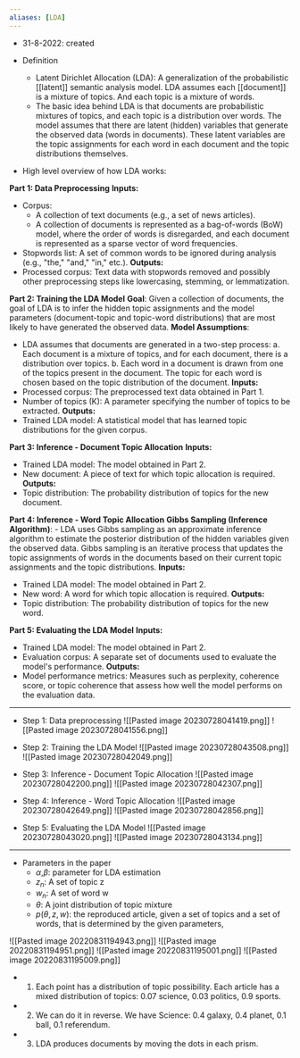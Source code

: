 ```yaml
---
aliases: [LDA]
---
```

- 31-8-2022: created

- Definition
	- Latent Dirichlet Allocation (LDA): A generalization of the probabilistic [[latent]] semantic analysis model. LDA assumes each [[document]] is a mixture of topics. And each topic is a mixture of words.
	- The basic idea behind LDA is that documents are probabilistic mixtures of topics, and each topic is a distribution over words. The model assumes that there are latent (hidden) variables that generate the observed data (words in documents). These latent variables are the topic assignments for each word in each document and the topic distributions themselves.
- High level overview of how LDA works:

**Part 1: Data Preprocessing**
**Inputs:**
- Corpus: 
	- A collection of text documents (e.g., a set of news articles).
	- A collection of documents is represented as a bag-of-words (BoW) model, where the order of words is disregarded, and each document is represented as a sparse vector of word frequencies.
- Stopwords list: A set of common words to be ignored during analysis (e.g., "the," "and," "in," etc.).
**Outputs:**
- Processed corpus: Text data with stopwords removed and possibly other preprocessing steps like lowercasing, stemming, or lemmatization.

**Part 2: Training the LDA Model**
**Goal**:
Given a collection of documents, the goal of LDA is to infer the hidden topic assignments and the model parameters (document-topic and topic-word distributions) that are most likely to have generated the observed data.
**Model Assumptions**:
- LDA assumes that documents are generated in a two-step process: a. Each document is a mixture of topics, and for each document, there is a distribution over topics. b. Each word in a document is drawn from one of the topics present in the document. The topic for each word is chosen based on the topic distribution of the document.
**Inputs:**
- Processed corpus: The preprocessed text data obtained in Part 1.
- Number of topics (K): A parameter specifying the number of topics to be extracted.
**Outputs:**
- Trained LDA model: A statistical model that has learned topic distributions for the given corpus.

**Part 3: Inference - Document Topic Allocation**
**Inputs:**
- Trained LDA model: The model obtained in Part 2.
- New document: A piece of text for which topic allocation is required.
**Outputs:**
- Topic distribution: The probability distribution of topics for the new document.

**Part 4: Inference - Word Topic Allocation**
**Gibbs Sampling (Inference Algorithm)**:
	    - LDA uses Gibbs sampling as an approximate inference algorithm to estimate the posterior distribution of the hidden variables given the observed data. Gibbs sampling is an iterative process that updates the topic assignments of words in the documents based on their current topic assignments and the topic distributions.
**Inputs:**
- Trained LDA model: The model obtained in Part 2.
- New word: A word for which topic allocation is required.
**Outputs:**
- Topic distribution: The probability distribution of topics for the new word.

**Part 5: Evaluating the LDA Model**
**Inputs:**
- Trained LDA model: The model obtained in Part 2.
- Evaluation corpus: A separate set of documents used to evaluate the model's performance.
**Outputs:**
- Model performance metrics: Measures such as perplexity, coherence score, or topic coherence that assess how well the model performs on the evaluation data.


---
- Step 1: Data preprocessing
![[Pasted image 20230728041419.png]]
![[Pasted image 20230728041556.png]]

- Step 2: Training the LDA Model
![[Pasted image 20230728043508.png]]
![[Pasted image 20230728042049.png]]

- Step 3: Inference - Document Topic Allocation
![[Pasted image 20230728042200.png]]
![[Pasted image 20230728042307.png]]

- Step 4: Inference - Word Topic Allocation
![[Pasted image 20230728042649.png]]
![[Pasted image 20230728042856.png]]

- Step 5: Evaluating the LDA Model
![[Pasted image 20230728043020.png]]
![[Pasted image 20230728043134.png]]


---
- Parameters in the paper
	- $\alpha$,$\beta$: parameter for LDA estimation
	- $z_n$: A set of topic z
	- $w_n$: A set of word w
	- $\theta$: A joint distribution of topic mixture
	- $p(\theta,z,w)$: the reproduced article, given a set of topics and a set of words, that is determined by the given parameters,

![[Pasted image 20220831194943.png]]
![[Pasted image 20220831194951.png]]
![[Pasted image 20220831195001.png]]
![[Pasted image 20220831195009.png]]


- 1. Each point has a distribution of topic possibility. Each article has a mixed distribution of topics: 0.07 science, 0.03 politics, 0.9 sports.
- 2. We can do it in reverse. We have Science: 0.4 galaxy, 0.4 planet, 0.1 ball, 0.1 referendum.
- 3. LDA produces documents by moving the dots in each prism. 
